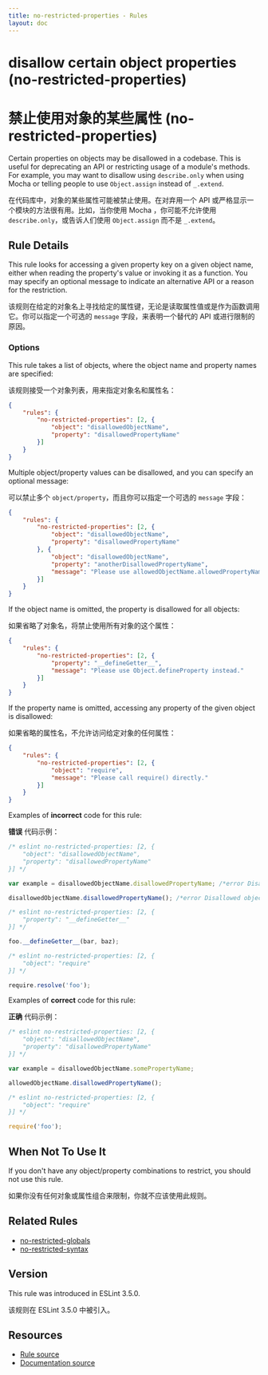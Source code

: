 ```yaml
---
title: no-restricted-properties - Rules
layout: doc
---
```

<!-- Note: No pull requests accepted for this file. See README.md in the root directory for details. -->

# disallow certain object properties (no-restricted-properties)

# 禁止使用对象的某些属性 (no-restricted-properties)

Certain properties on objects may be disallowed in a codebase. This is useful for deprecating an API or restricting usage of a module's methods. For example, you may want to disallow using `describe.only` when using Mocha or telling people to use `Object.assign` instead of `_.extend`.

在代码库中，对象的某些属性可能被禁止使用。在对弃用一个 API 或严格显示一个模块的方法很有用。比如，当你使用 Mocha ，你可能不允许使用 `describe.only`，或告诉人们使用 `Object.assign` 而不是 `_.extend`。

## Rule Details

This rule looks for accessing a given property key on a given object name, either when reading the property's value or invoking it as a function. You may specify an optional message to indicate an alternative API or a reason for the restriction.

该规则在给定的对象名上寻找给定的属性键，无论是读取属性值或是作为函数调用它。你可以指定一个可选的 `message` 字段，来表明一个替代的 API 或进行限制的原因。

### Options

This rule takes a list of objects, where the object name and property names are specified:

该规则接受一个对象列表，用来指定对象名和属性名：

```json
{
    "rules": {
        "no-restricted-properties": [2, {
            "object": "disallowedObjectName",
            "property": "disallowedPropertyName"
        }]
    }
}
```

Multiple object/property values can be disallowed, and you can specify an optional message:

可以禁止多个 `object/property`，而且你可以指定一个可选的 `message` 字段：

```json
{
    "rules": {
        "no-restricted-properties": [2, {
            "object": "disallowedObjectName",
            "property": "disallowedPropertyName"
        }, {
            "object": "disallowedObjectName",
            "property": "anotherDisallowedPropertyName",
            "message": "Please use allowedObjectName.allowedPropertyName."
        }]
    }
}
```

If the object name is omitted, the property is disallowed for all objects:

如果省略了对象名，将禁止使用所有对象的这个属性：

```json
{
    "rules": {
        "no-restricted-properties": [2, {
            "property": "__defineGetter__",
            "message": "Please use Object.defineProperty instead."
        }]
    }
}
```

If the property name is omitted, accessing any property of the given object is disallowed:

如果省略的属性名，不允许访问给定对象的任何属性：

```json
{
    "rules": {
        "no-restricted-properties": [2, {
            "object": "require",
            "message": "Please call require() directly."
        }]
    }
}
```

Examples of **incorrect** code for this rule:

**错误** 代码示例：

```js
/* eslint no-restricted-properties: [2, {
    "object": "disallowedObjectName",
    "property": "disallowedPropertyName"
}] */

var example = disallowedObjectName.disallowedPropertyName; /*error Disallowed object property: disallowedObjectName.disallowedPropertyName.*/

disallowedObjectName.disallowedPropertyName(); /*error Disallowed object property: disallowedObjectName.disallowedPropertyName.*/
```

```js
/* eslint no-restricted-properties: [2, {
    "property": "__defineGetter__"
}] */

foo.__defineGetter__(bar, baz);
```

```js
/* eslint no-restricted-properties: [2, {
    "object": "require"
}] */

require.resolve('foo');
```

Examples of **correct** code for this rule:

**正确** 代码示例：

```js
/* eslint no-restricted-properties: [2, {
    "object": "disallowedObjectName",
    "property": "disallowedPropertyName"
}] */

var example = disallowedObjectName.somePropertyName;

allowedObjectName.disallowedPropertyName();
```

```js
/* eslint no-restricted-properties: [2, {
    "object": "require"
}] */

require('foo');
```

## When Not To Use It

If you don't have any object/property combinations to restrict, you should not use this rule.

如果你没有任何对象或属性组合来限制，你就不应该使用此规则。

## Related Rules

* [no-restricted-globals](no-restricted-globals)
* [no-restricted-syntax](no-restricted-syntax)

## Version

This rule was introduced in ESLint 3.5.0.

该规则在 ESLint 3.5.0 中被引入。

## Resources

* [Rule source](https://github.com/eslint/eslint/tree/master/lib/rules/no-restricted-properties.js)
* [Documentation source](https://github.com/eslint/eslint/tree/master/docs/rules/no-restricted-properties.md)
